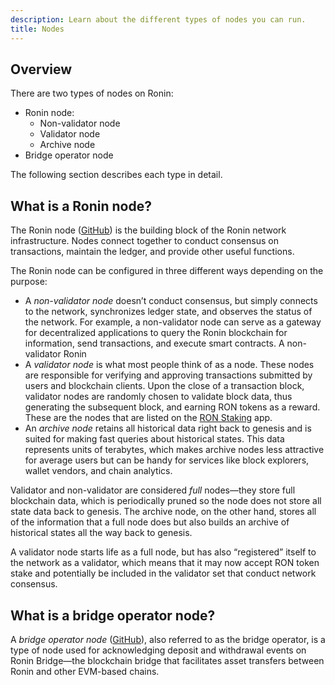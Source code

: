 ```yaml
---
description: Learn about the different types of nodes you can run.
title: Nodes
---
```


## Overview

There are two types of nodes on Ronin:

* Ronin node:
  * Non-validator node
  * Validator node
  * Archive node
* Bridge operator node

The following section describes each type in detail.

## What is a Ronin node?

The Ronin node ([GitHub](https://github.com/axieinfinity/ronin)) is the building block of the Ronin network infrastructure. Nodes connect together to conduct consensus on transactions, maintain the ledger, and provide other useful functions.

The Ronin node can be configured in three different ways depending on the purpose:

* A *non-validator node* doesn’t conduct consensus, but simply connects to the network, synchronizes ledger state, and observes the status of the network. For example, a non-validator node can serve as a gateway for decentralized applications to query the Ronin blockchain for information, send transactions, and execute smart contracts. A non-validator Ronin
* A *validator node* is what most people think of as a node. These nodes are responsible for verifying and approving transactions
submitted by users and blockchain clients. Upon the close of a transaction block, validator nodes are randomly chosen to validate block data, thus generating the
subsequent block, and earning RON tokens as a reward. These are the nodes that are listed on the [RON Staking](https://app.roninchain.com/staking) app.
* An *archive node* retains all historical data right back to genesis and is suited for making fast queries about historical states. This data represents units of terabytes, which makes archive nodes less attractive for average users but can be handy for services like block explorers, wallet vendors, and chain analytics.

Validator and non-validator are considered *full* nodes—they store full blockchain data, which is periodically pruned so the node does not store all state data back to genesis. The archive node, on the other hand, stores all of the information that a full node does but also builds an archive of historical states all the way back to genesis.

A validator node starts life as a full node, but has also “registered” itself to the network as a validator, which means that it may now accept RON token stake and potentially be included in the validator set that conduct network consensus.

## What is a bridge operator node?

A *bridge operator node* ([GitHub](https://github.com/axieinfinity/bridge-v2)), also referred to as the bridge operator, is a type of node used for acknowledging deposit and withdrawal events on Ronin Bridge—the blockchain bridge that facilitates asset transfers between Ronin and other EVM-based chains.

